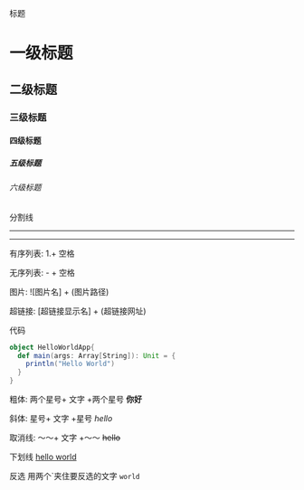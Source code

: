 标题
# 一级标题
## 二级标题
### 三级标题
#### 四级标题
##### 五级标题
###### 六级标题
分割线
***
---


有序列表: 1.+ 空格

无序列表: - + 空格
    
图片: ![图片名] + (图片路径)

超链接: [超链接显示名] + (超链接网址)

代码
```scala
object HelloWorldApp{
  def main(args: Array[String]): Unit = {
    println("Hello World")
  }
}
```

粗体: 两个星号+ 文字 +两个星号
**你好**

斜体: 星号+ 文字 +星号
*hello* 

取消线: ～～+ 文字 +～～
~~hello~~

下划线
<u>hello world</u>

反选
用两个\`夹住要反选的文字
`world`
